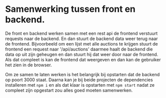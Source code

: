 # Samenwerking tussen front en backend.
De front en backend werken samen met een rest api de frontend verstuurt requests naar de backend. En dan stuurt de backend data weer terug naar de frontend.
Bijvoorbeeld om een lijst met alle auctions te krijgen stuurt de frontend een request naar '/api/auctions' daarmee haalt de backend die data op uit zijn geheugen en dan stuurt hij dat weer door naar de frontend. Als dat compleet is kan de frontend dat weergeven en dan kan de gebruiker het zien in de browser.

Om ze samen te laten werken is het belangrijk bij opstarten dat de backend op poort 3000 staat. Daarna kan je bij beide projecten de dependencies installeren met `npm i` en als dat klaar is opstarten met `npm start` nadat ze compleet zijn opgestart zou alles goed moeten samenwerken.